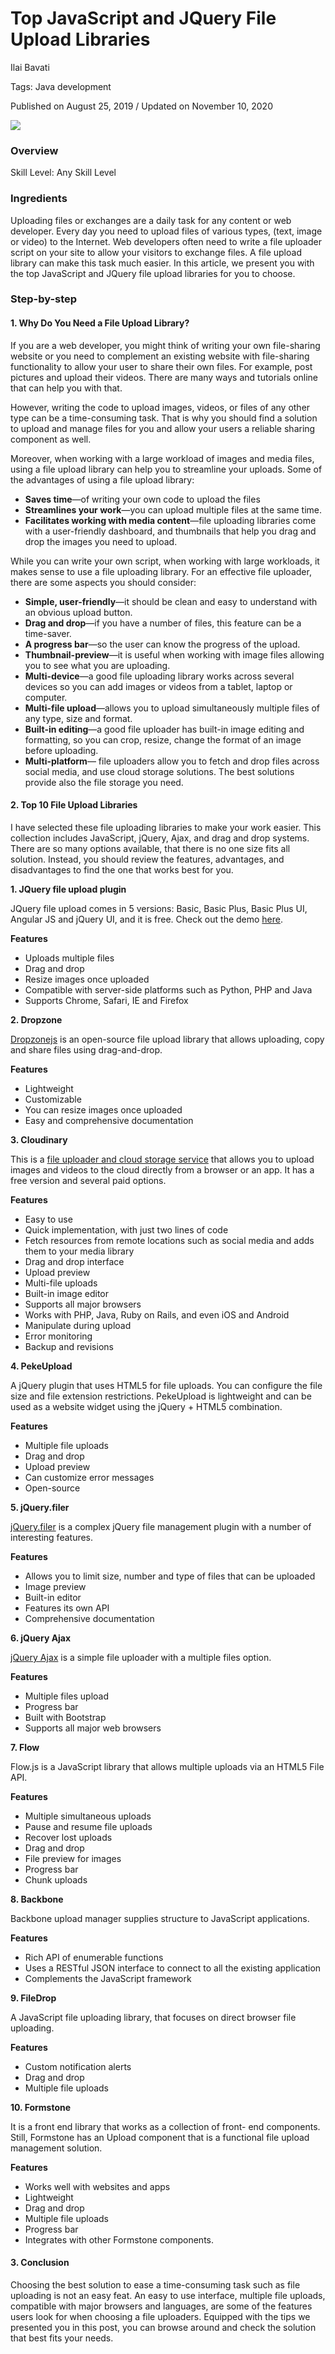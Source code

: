 # Top JavaScript and JQuery File Upload Libraries

Ilai Bavati

Tags: Java development

Published on August 25, 2019 / Updated on November 10, 2020

![](images/upload-3406226_1920-768x512.jpg)

### Overview

Skill Level: Any Skill Level

### Ingredients

Uploading files or exchanges are a daily task for any content or web developer. Every day you need to upload files of various types, (text, image or video) to the Internet. Web developers often need to write a file uploader script on your site to allow your visitors to exchange files. A file upload library can make this task much easier. In this article, we present you with the top JavaScript and JQuery file upload libraries for you to choose.

### Step-by-step

#### 1. Why Do You Need a File Upload Library?

If you are a web developer, you might think of writing your own file-sharing website or you need to complement an existing website with file-sharing functionality to allow your user to share their own files. For example, post pictures and upload their videos. There are many ways and tutorials online that can help you with that.

However, writing the code to upload images, videos, or files of any other type can be a time-consuming task. That is why you should find a solution to upload and manage files for you and allow your users a reliable sharing component as well.

Moreover, when working with a large workload of images and media files, using a file upload library can help you to streamline your uploads. Some of the advantages of using a file upload library:

*   **Saves time**—of writing your own code to upload the files
*   **Streamlines your work**—you can upload multiple files at the same time.
*   **Facilitates working with media content**—file uploading libraries come with a user-friendly dashboard, and thumbnails that help you drag and drop the images you need to upload.

While you can write your own script, when working with large workloads, it makes sense to use a file uploading library. For an effective file uploader, there are some aspects you should consider:

*   **Simple, user-friendly**—it should be clean and easy to understand with an obvious upload button.
*   **Drag and drop**—if you have a number of files, this feature can be a time-saver.
*   **A progress bar**—so the user can know the progress of the upload.
*   **Thumbnail-preview**—it is useful when working with image files allowing you to see what you are uploading.
*   **Multi-device**—a good file uploading library works across several devices so you can add images or videos from a tablet, laptop or computer.
*   **Multi-file upload**—allows you to upload simultaneously multiple files of any type, size and format.
*   **Built-in editing**—a good file uploader has built-in image editing and formatting, so you can crop, resize, change the format of an image before uploading.
*   **Multi-platform**— file uploaders allow you to fetch and drop files across social media, and use cloud storage solutions. The best solutions provide also the file storage you need.

#### 2. Top 10 File Upload Libraries

I have selected these file uploading libraries to make your work easier. This collection includes JavaScript, jQuery, Ajax, and drag and drop systems. There are so many options available, that there is no one size fits all solution. Instead, you should review the features, advantages, and disadvantages to find the one that works best for you.

**1\. JQuery file upload plugin**

JQuery file upload comes in 5 versions: Basic, Basic Plus, Basic Plus UI, Angular JS and jQuery UI, and it is free. Check out the demo [here](https://blueimp.github.io/jQuery-File-Upload/).

**Features**

*   Uploads multiple files
*   Drag and drop
*   Resize images once uploaded
*   Compatible with server-side platforms such as Python, PHP and Java
*   Supports Chrome, Safari, IE and Firefox

**2\. Dropzone**

[Dropzonejs](https://www.dropzonejs.com/) is an open-source file upload library that allows uploading, copy and share files using drag-and-drop.

**Features**

*   Lightweight
*   Customizable
*   You can resize images once uploaded
*   Easy and comprehensive documentation

**3\. Cloudinary**

This is a [file uploader and cloud storage service](https://cloudinary.com/features/file_upload_storage) that allows you to upload images and videos to the cloud directly from a browser or an app. It has a free version and several paid options.

**Features**

*   Easy to use
*   Quick implementation, with just two lines of code
*   Fetch resources from remote locations such as social media and adds them to your media library
*   Drag and drop interface
*   Upload preview
*   Multi-file uploads
*   Built-in image editor
*   Supports all major browsers
*   Works with PHP, Java, Ruby on Rails, and even iOS and Android
*   Manipulate during upload
*   Error monitoring
*   Backup and revisions

**4\. PekeUpload**

A jQuery plugin that uses HTML5 for file uploads. You can configure the file size and file extension restrictions. PekeUpload is lightweight and can be used as a website widget using the jQuery + HTML5 combination.

**Features**

*   Multiple file uploads
*   Drag and drop
*   Upload preview
*   Can customize error messages
*   Open-source

**5\. jQuery.filer**

[jQuery.filer](https://gerardbalaoro.github.io/jQuery.filer/) is a complex jQuery file management plugin with a number of interesting features.

**Features**

*   Allows you to limit size, number and type of files that can be uploaded
*   Image preview
*   Built-in editor
*   Features its own API
*   Comprehensive documentation

**6\. jQuery Ajax**

[jQuery Ajax](https://api.jquery.com/jquery.ajax/) is a simple file uploader with a multiple files option.

**Features**

*   Multiple files upload
*   Progress bar
*   Built with Bootstrap
*   Supports all major web browsers

**7\. Flow**

Flow.js is a JavaScript library that allows multiple uploads via an HTML5 File API.

**Features**

*   Multiple simultaneous uploads
*   Pause and resume file uploads
*   Recover lost uploads
*   Drag and drop
*   File preview for images
*   Progress bar
*   Chunk uploads

**8\. Backbone**

Backbone upload manager supplies structure to JavaScript applications.

**Features**

*   Rich API of enumerable functions
*   Uses a RESTful JSON interface to connect to all the existing application
*   Complements the JavaScript framework

**9\. FileDrop**

A JavaScript file uploading library, that focuses on direct browser file uploading.

**Features**

*   Custom notification alerts
*   Drag and drop
*   Multiple file uploads

**10\. Formstone**

It is a front end library that works as a collection of front- end components. Still, Formstone has an Upload component that is a functional file upload management solution.

**Features**

*   Works well with websites and apps
*   Lightweight
*   Drag and drop
*   Multiple file uploads
*   Progress bar
*   Integrates with other Formstone components.

#### 3. Conclusion

Choosing the best solution to ease a time-consuming task such as file uploading is not an easy feat. An easy to use interface, multiple file uploads, compatible with major browsers and languages, are some of the features users look for when choosing a file uploaders. Equipped with the tips we presented you in this post, you can browse around and check the solution that best fits your needs.
